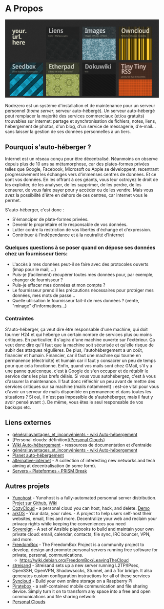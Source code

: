 # A Propos
![](images/nodezero-home.png)

Nodezero est un système d'installation et de maintenance pour un serveur personnel (_home server_, serveur auto-hébergé). Un serveur auto-hébergé peut remplacer la majorité des services commerciaux (et/ou gratuits) trouvables sur internet: partage et synchronisation de fichiers, notes, liens, hébergement de photos, d'un blog, d'un service de messagerie, d'e-mail... sans laisser la gestion de ses données personnelles à un tiers.

## Pourquoi s'auto-héberger ?
Internet est un réseau conçu pour être décentralisé. Néanmoins on observe depuis plus de 10 ans sa métamorphose, car des plates-formes privées telles que Google, Facebook, Microsoft ou Apple se développent, recentrant progressivement les échanges vers d'immenses centres de données. Et ce sont vos données. En les offrant à ces géants, vous leur octroyez le droit de les exploiter, de les analyser, de les supprimer, de les perdre, de les censurer, de vous faire payer pour y accéder ou de les vendre. Mais vous avez la possibilité d'être en dehors de ces centres, car Internet vous le permet.

S'auto-héberger, c'est donc :

   * S'émanciper de plate-formes privées.
   * Devenir le propriétaire et le responsable de vos données.
   * Lutter contre la restriction de vos libertés d'échange et d'expression.
   * Contribuer à l'indépendance et à la neutralité d'Internet

### Quelques questions à se poser quand on dépose ses données chez un fournisseur tiers:
  * L'accès à mes données peut-il se faire avec des protocoles ouverts (imap pour le mail, ...)
  * Puis-je (facilement) récupérer toutes mes données pour, par exemple, changer de fournisseur ?
  * Puis-je effacer mes données et mon compte ?
  * Le fournisseur prend il les précautions nécessaires pour protéger mes données, mes mots de passe...
  * Quelle utilisation le fournisseur fait-il de mes données ? (vente, "minage" d'informations...)


### Contraintes

S'auto-héberger, ça veut dire être responsable d'une machine, qui doit tourner H24 et qui héberge un certain nombre de services plus ou moins critiques. En particulier, il s'agira d'une machine ouverte sur l'extérieur. Ça veut donc dire qu'il faut que la machine soit sécurisée et qu'elle risque de subir des attaques régulières. De plus, l'autohébergement a un coût, financier et humain. Financier, car il faut une machine qui tourne en permanence (électricité) et humain car il faut y consacrer un peu de temps pour que cela fonctionne.
Enfin, quand vos mails sont chez GMail, s'il y a une panne quelconque, c'est à Google de s'en occuper et de rétablir le service dans les plus brefs délais. Si vous vous autohébergez, c'est à vous d'assurer la maintenance. Il faut donc réfléchir un peu avant de mettre des services critiques sur sa machine (mails notamment) : est-ce vital pour vous d'avoir un serveur de mails disponible en permanence et dans toutes les situations ? Si oui, il n'est pas impossible de s'autohéberger, mais il faut y avoir pensé avant :). De même, vous êtes le seul responsable de vos backups etc.

## Liens externes

 * [général:avantages_et_inconvénients - wiki Auto-hébergement](http://wiki.auto-hebergement.fr/g%C3%A9n%C3%A9ral/avantages_et_inconv%C3%A9nients)
 * [Personal clouds: définition]([Personal Clouds](http://personal-clouds.org/wiki/Main_Page))
 * [Wiki Auto-hébergement](http://wiki.auto-hebergement.fr) - ressources de documentation et d'entraide
  * [général:avantages_et_inconvénients - wiki Auto-hébergement](http://wiki.auto-hebergement.fr/g%C3%A9n%C3%A9ral/avantages_et_inconv%C3%A9nients)
 * [Planet auto-hébergement](http://planet.auto-hebergement.fr/)
 * [alternative-internet](https://github.com/redecentralize/alternative-internet) - A collection of interesting new networks and tech aiming at decentralisation (in some form).
 * [Servers - Plateformes - PRISM Break](https://prism-break.org/fr/categories/servers/)


## Autres projets
   * [Yunohost](http://yunohost.org/) - Yunohost is a fully-automated personnal server distribution. [Projet sur Github](https://github.com/YunoHost), [Wiki](http://wiki.yunohost.org/Main_Page)
   * [CozyCloud](http://cozy.io/) - a personal cloud you can host, hack, and delete. [Demo](https://demo.cozycloud.cc/#home)
   * [arkOS](https://arkos.io/) - Your data, your rules. - A project to help users self-host their websites, email, files and more. Decentralize your web and reclaim your privacy rights while keeping the conveniences you need
   * [Sovereign](https://github.com/al3x/sovereign) - A set of Ansible playbooks to build and maintain your own private cloud: email, calendar, contacts, file sync, IRC bouncer, VPN, and more.
   * [FreedomBox](https://wiki.debian.org/FreedomBox/) - The FreedomBox Project is a community project to develop, design and promote personal servers running free software for private, personal, communications. 
     * https://wiki.debian.org/FreedomBox/LeavingTheCloud
   * [streisand](https://github.com/jlund/streisand) - Streisand sets up a new server running L2TP/IPsec, OpenSSH, OpenVPN, Shadowsocks, Stunnel, and a Tor bridge. It also generates custom configuration instructions for all of these services
   * [Syncloud](http://syncloud.org/raspberrypi.html) - Build your own online storage on a Raspberry Pi
   * [Piratebox](http://piratebox.aod-rpg.de/dokuwiki/doku.php) - a self-contained mobile communication and file sharing device. Simply turn it on to transform any space into a free and open communications and file sharing network
   * [Personal Clouds](http://personal-clouds.org/wiki/Main_Page)

